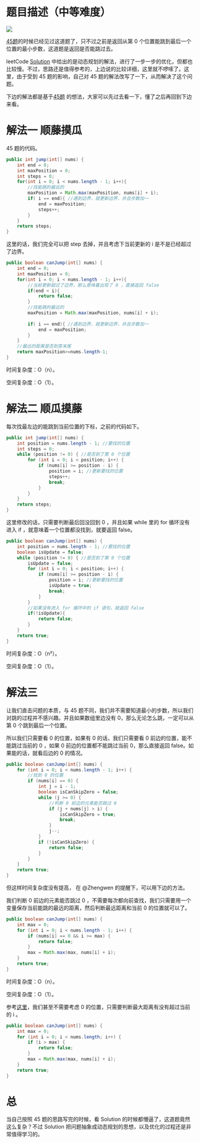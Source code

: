 # 题目描述（中等难度）

![](https://windliang.oss-cn-beijing.aliyuncs.com/55.jpg)

[45题](https://leetcode.windliang.cc/leetCode-45-Jump-Game-II.html)的时候已经见过这道题了，只不过之前是返回从第 0 个位置能跳到最后一个位置的最小步数，这道题是返回是否能跳过去。

leetCode [Solution](https://leetcode.com/problems/jump-game/solution/) 中给出的是动态规划的解法，进行了一步一步的优化，但都也比较慢。不过，思路还是值得参考的，上边说的比较详细，这里就不啰嗦了。这里，由于受到 45 题的影响，自己对 45 题的解法改写了一下，从而解决了这个问题。

下边的解法都是基于[45题](https://leetcode.windliang.cc/leetCode-45-Jump-Game-II.html) 的想法，大家可以先过去看一下，懂了之后再回到下边来看。

# 解法一 顺藤摸瓜

45 题的代码。

```java
public int jump(int[] nums) {
    int end = 0;
    int maxPosition = 0; 
    int steps = 0;
    for(int i = 0; i < nums.length - 1; i++){
        //找能跳的最远的
        maxPosition = Math.max(maxPosition, nums[i] + i); 
        if( i == end){ //遇到边界，就更新边界，并且步数加一
            end = maxPosition;
            steps++;
        }
    }
    return steps;
}
```

这里的话，我们完全可以把 step 去掉，并且考虑下当前更新的 i 是不是已经超过了边界。

```java
public boolean canJump(int[] nums) { 
    int end = 0;
    int maxPosition = 0;  
    for(int i = 0; i < nums.length - 1; i++){
        //当前更新超过了边界，那么意味着出现了 0 ，直接返回 false
        if(end < i){
            return false;
        }
        //找能跳的最远的 
        maxPosition = Math.max(maxPosition, nums[i] + i); 
       
        if( i == end){ //遇到边界，就更新边界，并且步数加一
            end = maxPosition; 
        }
    }
    //最远的距离是否到答末尾
    return maxPosition>=nums.length-1;
} 	
```

时间复杂度：O（n）。

空间复杂度：O（1）。

# 解法二 顺瓜摸藤

每次找最左边的能跳到当前位置的下标，之前的代码如下。

```java
public int jump(int[] nums) {
    int position = nums.length - 1; //要找的位置
    int steps = 0;
    while (position != 0) { //是否到了第 0 个位置
        for (int i = 0; i < position; i++) {
            if (nums[i] >= position - i) {
                position = i; //更新要找的位置
                steps++;
                break;
            }
        }
    }
    return steps;
}

```

这里修改的话，只需要判断最后回没回到 0 ，并且如果 while 里的 for 循环没有进入 if ，就意味着一个位置都没找到，就要返回 false。

```java
public boolean canJump(int[] nums) { 
    int position = nums.length - 1; //要找的位置
    boolean isUpdate = false; 
    while (position != 0) { //是否到了第 0 个位置
        isUpdate = false;
        for (int i = 0; i < position; i++) {
            if (nums[i] >= position - i) {
                position = i; //更新要找的位置 
                isUpdate = true;
                break;
            }
        }
        //如果没有进入 for 循环中的 if 语句，就返回 false
        if(!isUpdate){
            return false;
        }
    }
    return true;
}
```

时间复杂度：O（n²）。

空间复杂度：O（1）。

# 解法三

让我们直击问题的本质，与 45 题不同，我们并不需要知道最小的步数，所以我们对跳的过程并不感兴趣。并且如果数组里边没有 0，那么无论怎么跳，一定可以从第 0 个跳到最后一个位置。

所以我们只需要看 0 的位置，如果有 0 的话，我们只需要看 0 前边的位置，能不能跳过当前的 0 ，如果 0 前边的位置都不能跳过当前 0，那么直接返回 false。如果能的话，就看后边的 0 的情况。

```java
public boolean canJump(int[] nums) {
    for (int i = 0; i < nums.length - 1; i++) {
        //找到 0 的位置
        if (nums[i] == 0) {
            int j = i - 1;
            boolean isCanSkipZero = false;
            while (j >= 0) {
                //判断 0 前边的元素能否跳过 0 
                if (j + nums[j] > i) {
                    isCanSkipZero = true;
                    break;
                }
                j--;
            }
            if (!isCanSkipZero) {
                return false;
            }
        }
    }
    return true;
}
```

但这样时间复杂度没有提高， 在 @Zhengwen 的提醒下，可以用下边的方法。

我们判断 0 前边的元素能否跳过 0 ，不需要每次都向前查找，我们只需要用一个变量保存当前能跳的最远的距离，然后判断最远距离和当前 0 的位置就可以了。

```java
public boolean canJump(int[] nums) {
    int max = 0;
    for (int i = 0; i < nums.length - 1; i++) {
        if (nums[i] == 0 && i >= max) {
            return false;
        }
        max = Math.max(max, nums[i] + i);
    }
    return true;
}
```

时间复杂度：O（n）。

空间复杂度：O（1）。

参考[这里](<https://leetcode.com/problems/jump-game/discuss/20917/Linear-and-simple-solution-in-C%2B%2B>)，我们甚至不需要考虑 0 的位置，只需要判断最大距离有没有超过当前的 i 。

```java
public boolean canJump(int[] nums) {
    int max = 0; 
    for (int i = 0; i < nums.length; i++) {
        if (i > max) {
            return false;
        }
        max = Math.max(max, nums[i] + i);
    }
    return true;
}
```



# 总

当自己按照 45 题的思路写完的时候，看 Solution 的时候都懵逼了，这道题竟然这么复杂？不过 Solution 把问题抽象成动态规划的思想，以及优化的过程还是非常值得学习的。